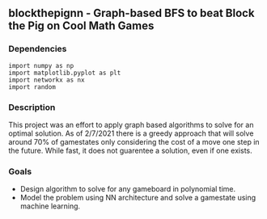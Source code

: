 ## blockthepignn - Graph-based BFS to beat Block the Pig on Cool Math Games
### Dependencies
```
import numpy as np
import matplotlib.pyplot as plt
import networkx as nx
import random
```
### Description
This project was an effort to apply graph based algorithms to solve for an optimal solution.
As of 2/7/2021 there is a greedy approach that will solve around 70% of gamestates only considering the cost of a move one step in the future. While fast, it does not guarentee a solution, even if one exists.
### Goals
* Design algorithm to solve for any gameboard in polynomial time.
* Model the problem using NN architecture and solve a gamestate using machine learning.
